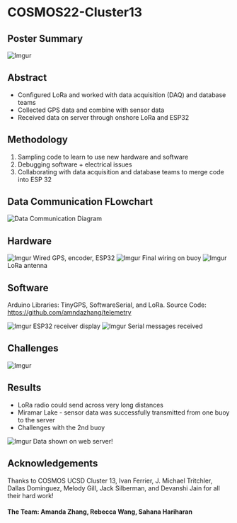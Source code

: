 # COSMOS22-Cluster13

## Poster Summary
![Imgur](https://i.imgur.com/uoE1ZeS.png)

## Abstract
- Configured LoRa and worked with data acquisition (DAQ) and database teams
- Collected GPS data and combine with sensor data 
- Received data on server through onshore LoRa and ESP32 

## Methodology 
1. Sampling code to learn to use new hardware and software
2. Debugging software + electrical issues 
3. Collaborating with data acquisition and database teams to merge code into ESP 32

## Data Communication FLowchart
![Data Communication Diagram](https://i.imgur.com/4BixIvQ.png)

## Hardware
![Imgur](https://i.imgur.com/Ll6fNMM.jpg)
Wired GPS, encoder, ESP32
![Imgur](https://i.imgur.com/PJuxaK7.jpg)
Final wiring on buoy
![Imgur](https://i.imgur.com/SKI7DaI.jpg)
LoRa antenna

## Software
Arduino Libraries: TinyGPS, SoftwareSerial, and LoRa.
Source Code: https://github.com/amndazhang/telemetry

![Imgur](https://i.imgur.com/LkMnVEN.jpg)
ESP32 receiver display
![Imgur](https://i.imgur.com/rcfc8lc.png)
Serial messages received

## Challenges
![Imgur](https://i.imgur.com/cRDwAqF.png)

## Results
- LoRa radio could send across very long distances
- Miramar Lake - sensor data was successfully transmitted from one buoy to the server
- Challenges with the 2nd buoy

![Imgur](https://i.imgur.com/oxFCFft.jpg)
Data shown on web server!

## Acknowledgements
Thanks to COSMOS UCSD Cluster 13, Ivan Ferrier, J. Michael Tritchler, Dallas Dominguez, Melody Gill, Jack Silberman, and Devanshi Jain for all their hard work!

#### The Team: Amanda Zhang, Rebecca Wang, Sahana Hariharan
